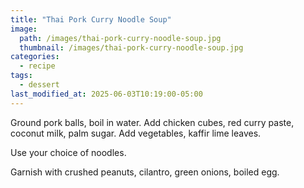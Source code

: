 ```yaml
---
title: "Thai Pork Curry Noodle Soup"
image: 
  path: /images/thai-pork-curry-noodle-soup.jpg
  thumbnail: /images/thai-pork-curry-noodle-soup.jpg
categories:
  - recipe
tags:
  - dessert
last_modified_at: 2025-06-03T10:19:00-05:00
---
```


Ground pork balls, boil in water. Add chicken cubes, red curry paste, coconut milk, palm sugar. Add vegetables, kaffir lime leaves. 

Use your choice of noodles. 

Garnish with crushed peanuts, cilantro, green onions, boiled egg.